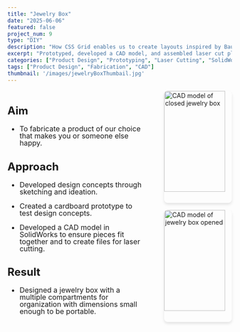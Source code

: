 ```yaml
---
title: "Jewelry Box"
date: "2025-06-06"
featured: false
project_num: 9
type: "DIY"
description: "How CSS Grid enables us to create layouts inspired by Bauhaus and constructivist design"
excerpt: "Prototyped, developed a CAD model, and assembled laser cut plywood."
categories: ["Product Design", "Prototyping", "Laser Cutting", "SolidWorks"]
tags: ["Product Design", "Fabrication", "CAD"]
thumbnail: '/images/jewelryBoxThumbail.jpg'
---
```


<div style="display: grid; grid-template-columns: 1.8fr 1fr; gap: 2rem; margin: 1rem 0;">
  <!-- Left Column - Text -->
  <div style="font-size: 1.0rem; line-height: 1.0;">
    <h2>Aim</h2>
     <ul>
      <li><p>To fabricate a product of our choice that makes you or someone else happy.</p></li>
      </ul>
    <h2>Approach</h2>
     <ul>
      <li><p>Developed design concepts through sketching and ideation.</p></li>
      <li><p>Created a cardboard prototype to test design concepts.</p></li>
      <li><p>Developed a CAD model in SolidWorks to ensure pieces fit together and to create files for laser cutting.</p></li>
      </ul>
    <h2>Result</h2>
     <ul>
      <li><p>Designed a jewelry box with a multiple compartments for organization with dimensions small enough to be portable.</p></li>
      </ul>
  </div>

  <!-- Right Column - Images -->
  <div style="display: flex; flex-direction: column; align-items: flex-end; gap: 1rem;">
    <img src="/images/jewelrybox-CAD1.png" alt="CAD model of closed jewelry box" style="width: 90%; border-radius: 8px; box-shadow: 0 4px 6px rgba(0, 0, 0, 0.1);" />
    <img src="/images/jewelrybox-CAD2.png" alt="CAD model of jewelry box opened" style="width: 90%; border-radius: 8px; box-shadow: 0 4px 6px rgba(0, 0, 0, 0.1);" />
  </div>
</div>

<!-- Section 3: Poster -->
<!-- <div class="grid grid-cols-1 lg:grid-cols-3 gap-8 my-12">
  <div class="lg:col-span-2 prose prose-lg max-w-none">
    <h2>Coffee Cup Product Flyer</h2>
  </div>
  <div class="text-center">
    <a href="/images/ps1 Poster WingWrap.jpg" class="inline-block">
      <img src="/images/ps1 Poster WingWrap.jpg" alt="Cofee cup product poster" class="w-48 h-auto object-cover rounded-lg shadow-md cursor-pointer hover:opacity-90 transition-opacity"/>
    </a>
  </div>
</div> -->
